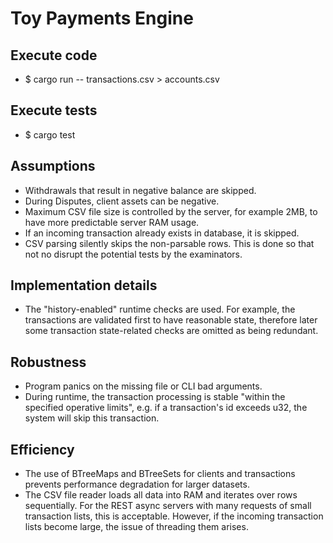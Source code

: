 # Toy Payments Engine
## Execute code
- $ cargo run -- transactions.csv > accounts.csv
## Execute tests
- $ cargo test
## Assumptions
- Withdrawals that result in negative balance are skipped.
- During Disputes, client assets can be negative.
- Maximum CSV file size is controlled by the server, for example 2MB, to have more predictable server RAM usage.
- If an incoming transaction already exists in database, it is skipped. 
- CSV parsing silently skips the non-parsable rows. This is done so that not no disrupt the potential tests by the examinators.
## Implementation details
- The "history-enabled" runtime checks are used. For example, the transactions are validated first to have reasonable state, therefore later some transaction state-related checks are omitted as being redundant.
## Robustness
- Program panics on the missing file or CLI bad arguments.
- During runtime, the transaction processing is stable "within the specified operative limits", e.g. if a transaction's id exceeds u32, the system will skip this transaction.
## Efficiency
- The use of BTreeMaps and BTreeSets for clients and transactions prevents performance degradation for larger datasets.
- The CSV file reader loads all data into RAM and iterates over rows sequentially. For the REST async servers with many requests of small transaction lists, this is acceptable. However, if the incoming transaction lists become large, the issue of threading them arises.

